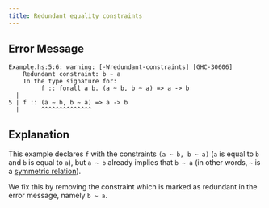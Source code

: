```yaml
---
title: Redundant equality constraints
---
```


## Error Message

```
Example.hs:5:6: warning: [-Wredundant-constraints] [GHC-30606]
    Redundant constraint: b ~ a
    In the type signature for:
         f :: forall a b. (a ~ b, b ~ a) => a -> b
  |
5 | f :: (a ~ b, b ~ a) => a -> b
  |      ^^^^^^^^^^^^^^
```

## Explanation

This example declares `f` with the constraints `(a ~ b, b ~ a)` (`a` is
equal to `b` and `b` is equal to `a`), but `a ~ b` already implies
that `b ~ a` (in other words, `~` is a [symmetric relation]).

We fix this by removing the constraint which is marked as redundant in the error
message, namely `b ~ a`.

[symmetric relation]: https://en.wikipedia.org/wiki/Symmetric_relation
